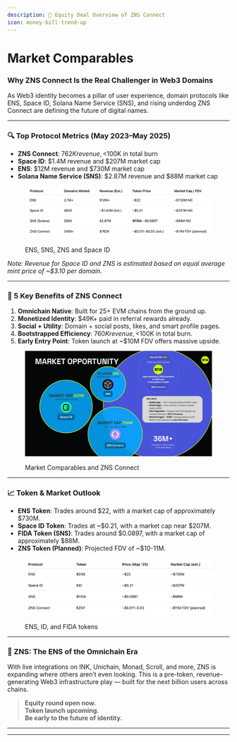 ```yaml
---
description: 💼 Equity Deal Overview of ZNS Connect
icon: money-bill-trend-up
---
```


# Market Comparables

### &#x20;Why ZNS Connect Is the Real Challenger in Web3 Domains

As Web3 identity becomes a pillar of user experience, domain protocols like ENS, Space ID, Solana Name Service (SNS), and rising underdog ZNS Connect are defining the future of digital names.

***

### 🔍 Top Protocol Metrics (May 2023–May 2025)

* **ZNS Connect**: $762K revenue, <$100K in total burn
* **Space ID**: $1.4M revenue and $207M market cap
* **ENS**: $12M revenue and $730M market cap&#x20;
* **Solana Name Service (SNS)**: $2.87M revenue and $88M market cap

<figure><img src=".gitbook/assets/1_27tLF4RuotChd_LyFk024Q.webp" alt=""><figcaption><p>ENS, SNS, ZNS and Space ID</p></figcaption></figure>

_Note: Revenue for Space ID and ZNS is estimated based on equal average mint price of \~$3.10 per domain._

***

### 🌟 5 Key Benefits of ZNS Connect

1. **Omnichain Native**: Built for 25+ EVM chains from the ground up.
2. **Monetized Identity**: $49K+ paid in referral rewards already.
3. **Social + Utility**: Domain + social posts, likes, and smart profile pages.
4. **Bootstrapped Efficiency**: $760K revenue, <$100K in total burn.
5. **Early Entry Point**: Token launch at \~$10M FDV offers massive upside.

<figure><img src=".gitbook/assets/1_Z7tDHAlXYZaJhKE9KgJEug.webp" alt=""><figcaption><p>Market Comparables and ZNS Connect</p></figcaption></figure>

***

### 📈 Token & Market Outlook

* **ENS Token**: Trades around $22, with a market cap of approximately $730M.
* **Space ID Token**: Trades at \~$0.21, with a market cap near $207M.
* **FIDA Token (SNS)**: Trades around $0.0897, with a market cap of approximately $88M.
* **ZNS Token (Planned)**: Projected FDV of \~$10-11M.

<figure><img src=".gitbook/assets/1_9iVaKcFuJfmXKxDbXrwd_Q.webp" alt=""><figcaption><p>ENS, ID, and FIDA tokens</p></figcaption></figure>

***

### 🔗 ZNS: The ENS of the Omnichain Era

With live integrations on INK, Unichain, Monad, Scroll, and more, ZNS is expanding where others aren’t even looking. This is a pre-token, revenue-generating Web3 infrastructure play — built for the next billion users across chains.

> **Equity round open now.**\
> **Token launch upcoming.**\
> **Be early to the future of identity.**

***

***
